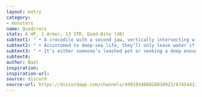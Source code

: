 ```yaml
---
layout: entry
category:
- monsters 
name: Quadcrocs
stats: 6 HP, 1 Armor, 13 STR, Quad-Bite (d8)
subtext1: " • A crocodile with a second jaw, vertically intersecting with the first."
subtext2: " • Accustomed to deep-sea life, they’ll only leave water if absolutely forced."
subtext3: " • It’s either someone’s leashed pet or seeking a deep enough puddle to sink into and never get this close to the surface again."
subtext4: 
author: Baal
inspiration: 
inspiration-url: 
source: discord
source-url: https://discordapp.com/channels/499193406828838922/674544134798966806/695715698910953575
---
```

